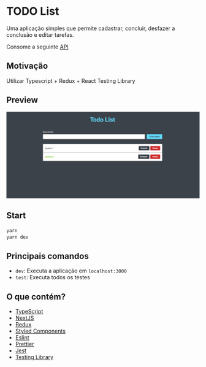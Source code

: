 # TODO List

Uma aplicação simples que permite cadastrar, concluir, desfazer a conclusão e editar tarefas.

Consome a seguinte [API](https://github.com/balliegojr/todo-api)

## Motivação

Utilizar Typescript + Redux + React Testing Library

## Preview

![image info](./public/preview.png)

## Start

```bash
yarn
yarn dev
```

## Principais comandos

- `dev`: Executa a aplicaçáo em `localhost:3000`
- `test`: Executa todos os testes


## O que contém?

- [TypeScript](https://www.typescriptlang.org/)
- [NextJS](https://nextjs.org/)
- [Redux](https://redux.js.org/)
- [Styled Components](https://styled-components.com/)
- [Eslint](https://eslint.org/)
- [Prettier](https://prettier.io/)
- [Jest](https://jestjs.io/pt-BR/)
- [Testing Library](https://testing-library.com/)